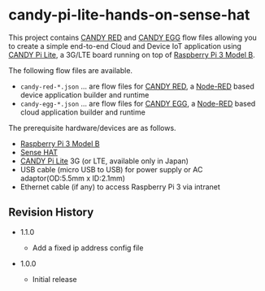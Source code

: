 candy-pi-lite-hands-on-sense-hat
===

This project contains [CANDY RED](https://github.com/CANDY-LINE/candy-red) and [CANDY EGG](https://translate.google.com/translate?hl=en&sl=ja&tl=en&u=https%3A%2F%2Fwww.candy-line.io%2F製品一覧%2Fcandy-red-egg%2F) flow files allowing you to create a simple end-to-end Cloud and Device IoT application using [CANDY Pi Lite](https://translate.google.com/translate?hl=ja&sl=auto&tl=en&u=https%3A%2F%2Fwww.candy-line.io%2F製品一覧%2Fcandy-pi-lite%2F), a 3G/LTE board running on top of [Raspberry Pi 3 Model B](https://www.raspberrypi.org/products/raspberry-pi-3-model-b/).

The following flow files are available.

- `candy-red-*.json` ... are flow files for [CANDY RED](https://github.com/CANDY-LINE/candy-red), a [Node-RED](https://github.com/node-red/node-red) based device application builder and runtime
- `candy-egg-*.json` ... are flow files for [CANDY EGG](https://translate.google.com/translate?hl=en&sl=ja&tl=en&u=https%3A%2F%2Fwww.candy-line.io%2F製品一覧%2Fcandy-red-egg%2F), a [Node-RED](https://github.com/node-red/node-red) based cloud application builder and runtime

The prerequisite hardware/devices are as follows.

- [Raspberry Pi 3 Model B](https://www.raspberrypi.org/products/raspberry-pi-3-model-b/)
- [Sense HAT](https://www.raspberrypi.org/products/sense-hat/)
- [CANDY Pi Lite](https://translate.google.com/translate?hl=ja&sl=auto&tl=en&u=https%3A%2F%2Fwww.candy-line.io%2F製品一覧%2Fcandy-pi-lite%2F) 3G (or LTE, available only in Japan)
- USB cable (micro USB to USB) for power supply or AC adaptor(OD:5.5mm x ID:2.1mm)
- Ethernet cable (if any) to access Raspberry Pi 3 via intranet

## Revision History

* 1.1.0
  - Add a fixed ip address config file

* 1.0.0
  - Initial release
